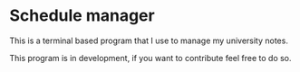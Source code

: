 # Schedule manager

This is a terminal based program that I use to manage my university notes.

This program is in development, if you want to contribute feel free to do so.

